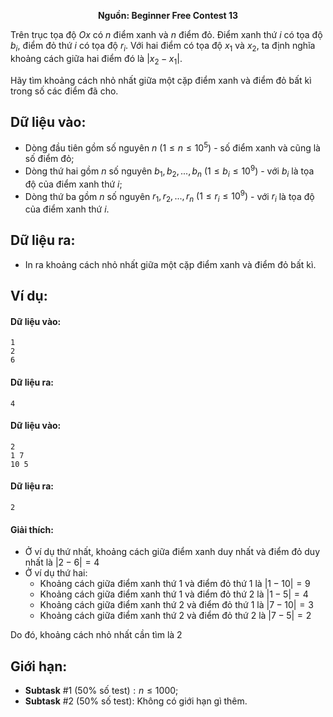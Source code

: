 **<center>Nguồn: Beginner Free Contest 13</center>**

Trên trục tọa độ $Ox$ có $n$ điểm xanh và $n$ điểm đỏ. Điểm xanh  thứ $i$ có tọa độ $b_i$, điểm đỏ thứ $i$
có tọa độ $r_i$. Với hai điểm có tọa độ  $x_1$ và $x_2$, ta định nghĩa khoảng cách giữa hai điểm đó là $|x_2 − x_1|$.

Hãy tìm khoảng cách nhỏ nhất giữa một cặp điểm xanh và điểm đỏ bất kì trong số các điểm đã cho.

## Dữ liệu vào:
- Dòng đầu tiên gồm số nguyên $n\ (1 ≤ n ≤ 10^5)$ - số điểm xanh và cũng là số điểm đỏ;
- Dòng thứ hai gồm $n$ số nguyên $b_1, b_2, . . . , b_n\ (1 ≤ b_i ≤ 10^9)$ - với $b_i$ là tọa độ của điểm xanh thứ $i$;
- Dòng thứ ba gồm $n$ số nguyên $r_1, r_2, . . . , r_n$ $(1 ≤ r_i ≤ 10^9)$ - với $r_i$ là tọa độ của điểm xanh thứ $i$.

## Dữ liệu ra:
- In ra khoảng cách nhỏ nhất giữa một cặp điểm xanh và điểm đỏ bất kì.

## Ví dụ:
#### Dữ liệu vào:
```
1
2
6
```

#### Dữ liệu ra:
```
4
```

#### Dữ liệu vào:
```
2
1 7
10 5
```

#### Dữ liệu ra:
```
2
```

#### Giải thích:
- Ở ví dụ thứ nhất, khoảng cách giữa điểm xanh duy nhất và điểm đỏ duy nhất là $|2 − 6| = 4$
- Ở ví dụ thứ hai:
    - Khoảng cách giữa điểm xanh thứ $1$ và điểm đỏ thứ $1$ là $|1 − 10| = 9$
    - Khoảng cách giữa điểm xanh thứ $1$ và điểm đỏ thứ $2$ là $|1 − 5| = 4$
    - Khoảng cách giữa điểm xanh thứ $2$ và điểm đỏ thứ $1$ là $|7 − 10| = 3$
    - Khoảng cách giữa điểm xanh thứ $2$ và điểm đỏ thứ $2$ là $|7 − 5| = 2$

Do đó, khoảng cách nhỏ nhất cần tìm là $2$

## Giới hạn:
- **Subtask** $\#1$ $(50\%\text{ số test}): n ≤ 1000$;
- **Subtask** $\#2$ $(50\%\text{ số test}):$ Không có giới hạn gì thêm.